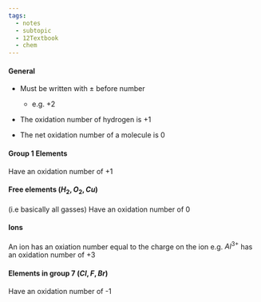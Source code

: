 ```yaml
---
tags:
  - notes
  - subtopic
  - 12Textbook
  - chem
---
```

#### General

- Must be written with $\pm$ before number
	- e.g. $+2$ 

- The oxidation number of hydrogen is +1 
- The net oxidation number of a molecule is 0

#### Group 1 Elements
Have an oxidation number of $+1$

#### Free elements ($H_2, O_2, Cu$) 
(i.e basically all gasses)
Have an oxidation number of $0$ 

#### Ions
An ion has an oxiation number equal to the charge on the ion
e.g. $Al^{3+}$ has an oxidation number of $+3$ 

#### Elements in group 7 ($Cl, F, Br$)
Have an oxidation number of -1